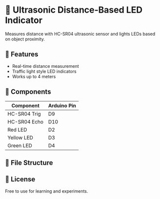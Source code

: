 # 📏 Ultrasonic Distance-Based LED Indicator

Measures distance with HC-SR04 ultrasonic sensor and lights LEDs based on object proximity.

## 🧠 Features
- Real-time distance measurement
- Traffic light style LED indicators
- Works up to 4 meters

## 🧰 Components
| Component       | Arduino Pin |
|----------------|-------------|
| HC-SR04 Trig   | D9          |
| HC-SR04 Echo   | D10         |
| Red LED        | D2          |
| Yellow LED     | D3          |
| Green LED      | D4          |

## 📁 File Structure


## 📜 License
Free to use for learning and experiments.
